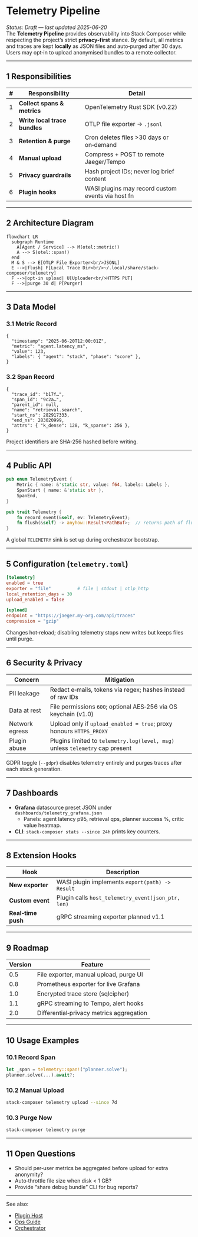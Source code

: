 # Telemetry Pipeline

_Status: Draft — last updated 2025-06-20_  
The **Telemetry Pipeline** provides observability into Stack Composer while
respecting the project’s strict **privacy-first** stance. By default, all
metrics and traces are kept **locally** as JSON files and auto‑purged after
30 days. Users may opt‑in to upload anonymised bundles to a remote collector.

---

## 1 Responsibilities

| #   | Responsibility                | Detail                                            |
| --- | ----------------------------- | ------------------------------------------------- |
| 1   | **Collect spans & metrics**   | OpenTelemetry Rust SDK (v0.22)                    |
| 2   | **Write local trace bundles** | OTLP file exporter → `.jsonl`                     |
| 3   | **Retention & purge**         | Cron deletes files >30 days or on‑demand          |
| 4   | **Manual upload**             | Compress + POST to remote Jaeger/Tempo            |
| 5   | **Privacy guardrails**        | Hash project IDs; never log brief content         |
| 6   | **Plugin hooks**              | WASI plugins may record custom events via host fn |

---

## 2 Architecture Diagram

```mermaid
flowchart LR
  subgraph Runtime
    A[Agent / Service] --> M(otel::metric!)
    A --> S(otel::span!)
  end
  M & S --> E[OTLP File Exporter<br/>JSONL]
  E -->|flush| F[Local Trace Dir<br/>~/.local/share/stack-composer/telemetry]
  F -->|opt‑in upload| U[Uploader<br/>HTTPS PUT]
  F -->|purge 30 d| P[Purger]
```

---

## 3 Data Model

### 3.1 Metric Record

```jsonc
{
  "timestamp": "2025-06-20T12:00:01Z",
  "metric": "agent.latency_ms",
  "value": 123,
  "labels": { "agent": "stack", "phase": "score" },
}
```

### 3.2 Span Record

```jsonc
{
  "trace_id": "b17f…",
  "span_id": "9c2a…",
  "parent_id": null,
  "name": "retrieval.search",
  "start_ns": 282917333,
  "end_ns": 283020999,
  "attrs": { "k_dense": 128, "k_sparse": 256 },
}
```

Project identifiers are SHA‑256 hashed before writing.

---

## 4 Public API

```rust
pub enum TelemetryEvent {
    Metric { name: &'static str, value: f64, labels: Labels },
    SpanStart { name: &'static str },
    SpanEnd,
}

pub trait Telemetry {
    fn record_event(&self, ev: TelemetryEvent);
    fn flush(&self) -> anyhow::Result<PathBuf>;  // returns path of flushed file
}
```

A global `TELEMETRY` sink is set up during orchestrator bootstrap.

---

## 5 Configuration (`telemetry.toml`)

```toml
[telemetry]
enabled = true
exporter = "file"          # file | stdout | otlp_http
local_retention_days = 30
upload_enabled = false

[upload]
endpoint = "https://jaeger.my-org.com/api/traces"
compression = "gzip"
```

Changes hot‑reload; disabling telemetry stops new writes but keeps files until purge.

---

## 6 Security & Privacy

| Concern        | Mitigation                                                                    |
| -------------- | ----------------------------------------------------------------------------- |
| PII leakage    | Redact e‑mails, tokens via regex; hashes instead of raw IDs                   |
| Data at rest   | File permissions `600`; optional AES‑256 via OS keychain (v1.0)               |
| Network egress | Upload only if `upload_enabled = true`; proxy honours `HTTPS_PROXY`           |
| Plugin abuse   | Plugins limited to `telemetry.log(level, msg)` unless `telemetry` cap present |

GDPR toggle (`--gdpr`) disables telemetry entirely and purges traces after each stack generation.

---

## 7 Dashboards

- **Grafana** datasource preset JSON under `dashboards/telemetry_grafana.json`
  - Panels: agent latency p95, retrieval qps, planner success %, critic value heatmap.
- **CLI**: `stack-composer stats --since 24h` prints key counters.

---

## 8 Extension Hooks

| Hook               | Description                                        |
| ------------------ | -------------------------------------------------- |
| **New exporter**   | WASI plugin implements `export(path) -> Result`    |
| **Custom event**   | Plugin calls `host_telemetry_event(json_ptr, len)` |
| **Real‑time push** | gRPC streaming exporter planned v1.1               |

---

## 9 Roadmap

| Version | Feature                                  |
| ------- | ---------------------------------------- |
| 0.5     | File exporter, manual upload, purge UI   |
| 0.8     | Prometheus exporter for live Grafana     |
| 1.0     | Encrypted trace store (sqlcipher)        |
| 1.1     | gRPC streaming to Tempo, alert hooks     |
| 2.0     | Differential‑privacy metrics aggregation |

---

## 10 Usage Examples

### 10.1 Record Span

```rust
let _span = telemetry::span!("planner.solve");
planner.solve(...).await?;
```

### 10.2 Manual Upload

```bash
stack-composer telemetry upload --since 7d
```

### 10.3 Purge Now

```bash
stack-composer telemetry purge
```

---

## 11 Open Questions

- Should per‑user metrics be aggregated before upload for extra anonymity?
- Auto‑throttle file size when disk < 1 GB?
- Provide “share debug bundle” CLI for bug reports?

---

See also:

- [Plugin Host](plugin-host.md)
- [Ops Guide](../ops-guide.md)
- [Orchestrator](orchestrator.md)

